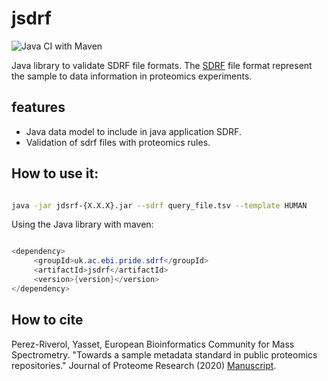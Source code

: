 # jsdrf

![Java CI with Maven](https://github.com/bigbio/jsdrf/workflows/Java%20CI%20with%20Maven/badge.svg)


Java library to validate SDRF file formats. The [SDRF](https://github.com/bigbio/proteomics-metadata-standard) file format represent the sample to data information in proteomics experiments.

## features

- Java data model to include in java application SDRF.
- Validation of sdrf files with proteomics rules.


## How to use it:

```bash

java -jar jdsrf-{X.X.X}.jar --sdrf query_file.tsv --template HUMAN

```

Using the Java library with maven:

```java

<dependency>
     <groupId>uk.ac.ebi.pride.sdrf</groupId>
     <artifactId>jsdrf</artifactId>
     <version>{version}</version>
</dependency>

```

## How to cite

Perez-Riverol, Yasset, European Bioinformatics Community for Mass Spectrometry. "Towards a sample metadata standard in public proteomics repositories." Journal of Proteome Research (2020) [Manuscript](https://pubs.acs.org/doi/abs/10.1021/acs.jproteome.0c00376).

